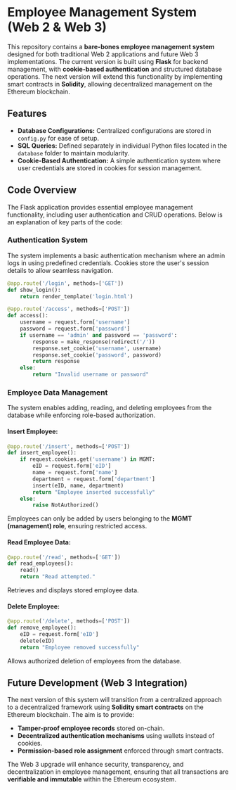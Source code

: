 # Employee Management System (Web 2 & Web 3)

This repository contains a **bare-bones employee management system** designed for both traditional Web 2 applications and future Web 3 implementations. The current version is built using **Flask** for backend management, with **cookie-based authentication** and structured database operations. The next version will extend this functionality by implementing smart contracts in **Solidity**, allowing decentralized management on the Ethereum blockchain.

## Features

- **Database Configurations:** Centralized configurations are stored in `config.py` for ease of setup.
- **SQL Queries:** Defined separately in individual Python files located in the `database` folder to maintain modularity.
- **Cookie-Based Authentication:** A simple authentication system where user credentials are stored in cookies for session management.

## Code Overview

The Flask application provides essential employee management functionality, including user authentication and CRUD operations. Below is an explanation of key parts of the code:

### Authentication System
The system implements a basic authentication mechanism where an admin logs in using predefined credentials. Cookies store the user's session details to allow seamless navigation.

```python
@app.route('/login', methods=['GET'])
def show_login():
    return render_template('login.html')

@app.route('/access', methods=['POST'])
def access():
    username = request.form['username']
    password = request.form['password']
    if username == 'admin' and password == 'password':
        response = make_response(redirect('/'))
        response.set_cookie('username', username)
        response.set_cookie('password', password)
        return response
    else:
        return "Invalid username or password"
```

### Employee Data Management
The system enables adding, reading, and deleting employees from the database while enforcing role-based authorization.

#### Insert Employee:
```python
@app.route('/insert', methods=['POST'])
def insert_employee():
    if request.cookies.get('username') in MGMT:
        eID = request.form['eID']
        name = request.form['name']
        department = request.form['department']
        insert(eID, name, department)
        return "Employee inserted successfully"
    else:
        raise NotAuthorized()
```
Employees can only be added by users belonging to the **MGMT (management) role**, ensuring restricted access.

#### Read Employee Data:
```python
@app.route('/read', methods=['GET'])
def read_employees():
    read()
    return "Read attempted."
```
Retrieves and displays stored employee data.

#### Delete Employee:
```python
@app.route('/delete', methods=['POST'])
def remove_employee():
    eID = request.form['eID']
    delete(eID)
    return "Employee removed successfully"
```
Allows authorized deletion of employees from the database.

## Future Development (Web 3 Integration)
The next version of this system will transition from a centralized approach to a decentralized framework using **Solidity smart contracts** on the Ethereum blockchain. The aim is to provide:

- **Tamper-proof employee records** stored on-chain.
- **Decentralized authentication mechanisms** using wallets instead of cookies.
- **Permission-based role assignment** enforced through smart contracts.

The Web 3 upgrade will enhance security, transparency, and decentralization in employee management, ensuring that all transactions are **verifiable and immutable** within the Ethereum ecosystem.
